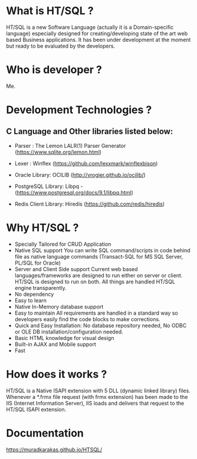
# What is HT/SQL ?
 
   HT/SQL is a new Software Language (actually it is a Domain-specific language) especially designed for creating/developing state of the art web based Business applications. It has been under development at the moment but ready to be evaluated by the developers.

# Who is developer ?

   Me.

# Development Technologies ?

  C Language and Other libraries listed below:
  --------
  - Parser  :
     The Lemon LALR(1) Parser Generator (https://www.sqlite.org/lemon.html)

  - Lexer   :
     Winflex (https://github.com/lexxmark/winflexbison)

  - Oracle Library:
     OCILIB (http://vrogier.github.io/ocilib/)

  - PostgreSQL Library: 
     Libpq - (https://www.postgresql.org/docs/9.1/libpq.html)

  - Redis Client Library:
     Hiredis (https://github.com/redis/hiredis)

# Why HT/SQL ? 

  * Specially Tailored for CRUD Application
  * Native SQL support
    You can write SQL command/scripts in code behind file as native language commands (Transact-SQL for MS SQL Server, PL/SQL for Oracle)
  * Server and Client Side support
    Current web based languages/frameworks are designed to run either on server or client. HT/SQL is designed to run on both. All things are handled HT/SQL engine transparently.
  *  No dependency
  * Easy to learn 
  * Native In-Memory database support
  * Easy to maintain
     All requirements are handled in a standard way so developers easily find the code blocks to make corrections.
  * Quick and Easy Installation: No database repository needed, No ODBC or OLE DB installation/configuration needed.
  * Basic HTML knowledge for visual design
  * Built-in AJAX and Mobile support
  * Fast
    
# How does it works ?

   HT/SQL is a Native ISAPI extension with 5 DLL (dynamic linked library) files. Whenever a *.frmx file request (with frmx extension) has been made to the IIS (Internet Information Server), IIS loads and delivers that request to the HT/SQL ISAPI extension.
   
# Documentation

 https://muradkarakas.github.io/HTSQL/
